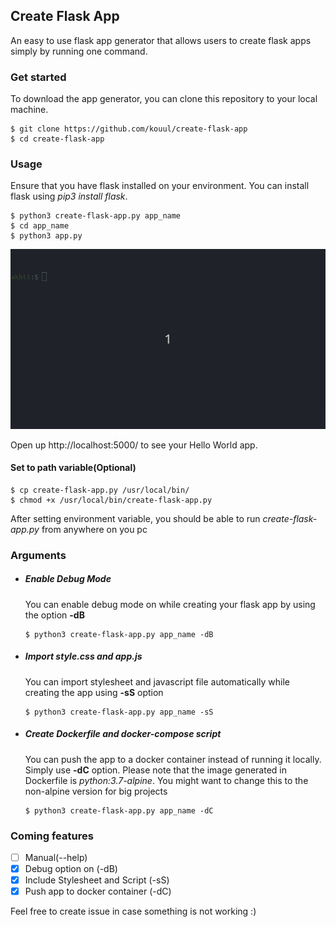 ## Create Flask App
An easy to use flask app generator that allows users to create flask apps simply by running one command.

### Get started
To download the app generator, you can clone this repository to your local machine.
```
$ git clone https://github.com/kouul/create-flask-app
$ cd create-flask-app
```

### Usage
Ensure that you have flask installed on your environment. You can install flask using _pip3 install flask_.
```
$ python3 create-flask-app.py app_name
$ cd app_name
$ python3 app.py
```
![](./tutorial/create-flask-app.gif)

Open up http://localhost:5000/ to see your Hello World app.

#### Set to path variable(Optional)
```
$ cp create-flask-app.py /usr/local/bin/
$ chmod +x /usr/local/bin/create-flask-app.py
```
After setting environment variable, you should be able to run _create-flask-app.py_ from anywhere on you pc

### Arguments
- ##### Enable Debug Mode
    You can enable debug mode on while creating your flask app by using the option **-dB**
    ```
    $ python3 create-flask-app.py app_name -dB
    ```

- ##### Import style.css and app.js
    You can import stylesheet and javascript file automatically while creating the app using **-sS** option
    ```
    $ python3 create-flask-app.py app_name -sS
    ```

- ##### Create Dockerfile and docker-compose script
    You can push the app to a docker container instead of running it locally. Simply use **-dC** option. Please note that the image generated in Dockerfile is *python:3.7-alpine*. You might want to change this to the non-alpine version for big projects
    ```
    $ python3 create-flask-app.py app_name -dC
    ```


### Coming features
- [ ] Manual(--help)
- [x] Debug option on (-dB)
- [x] Include Stylesheet and Script (-sS)
- [x] Push app to docker container (-dC)

Feel free to create issue in case something is not working :)